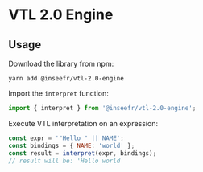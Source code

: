 # VTL 2.0 Engine

## Usage

Download the library from npm:

```
yarn add @inseefr/vtl-2.0-engine
```

Import the `interpret` function:

```js
import { interpret } from '@inseefr/vtl-2.0-engine';
```

Execute VTL interpretation on an expression:

```js
const expr = '"Hello " || NAME';
const bindings = { NAME: 'world' };
const result = interpret(expr, bindings);
// result will be: 'Hello world'
```

